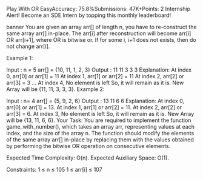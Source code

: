 Play With OR
EasyAccuracy: 75.8%Submissions: 47K+Points: 2
Internship Alert!
Become an SDE Intern by topping this monthly leaderboard! 

banner
You are given an array arr[] of length n, you have to re-construct the same array arr[] in-place. The arr[i] after reconstruction will become arr[i] OR arr[i+1], where OR is bitwise or. If for some i, i+1 does not exists, then do not change arr[i].

Example 1:

Input :
n = 5
arr[] = {10, 11, 1, 2, 3}
Output :
11 11 3 3 3
Explanation:
At index 0, arr[0] or arr[1] = 11
At index 1, arr[1] or arr[2] = 11
At index 2, arr[2] or arr[3] = 3
...
At index 4, No element is left So, it will remain as it is.
New Array will be {11, 11, 3, 3, 3}.
Example 2:

Input :
n= 4
arr[] = {5, 9, 2, 6} 
Output :
13 11 6 6
Explanation:
At index 0, arr[0] or arr[1] = 13.
At index 1, arr[1] or arr[2] = 11.
At index 2, arr[2] or arr[3] = 6.
At index 3, No element is left So, it will remain as it is.
New Array will be {13, 11, 6, 6}.
Your Task:
You are required to implement the function game_with_number(), which takes an array arr, representing values at each index, and the size of the array n. The function should modify the elements of the same array arr[] in-place by replacing them with the values obtained by performing the bitwise OR operation on consecutive elements.

Expected Time Complexity: O(n).
Expected Auxiliary Space: O(1).

Constraints:
1 ≤ n ≤ 105
1 ≤ arr[i] ≤ 107